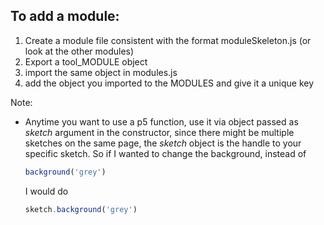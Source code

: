 

## To add a module:

1. Create a module file consistent with the format moduleSkeleton.js (or look at the other modules)
2. Export a tool_MODULE object 
3. import the same object in modules.js
4. add the object you imported to the MODULES and give it a unique key

Note:
- Anytime you want to use a p5 function, use it via object passed as *sketch* argument in the constructor, since there might be multiple sketches on the same page, the *sketch* object is the handle to your specific sketch. So if I wanted to change the background, instead of
  ```javascript 
  background('grey')
  ```
  I would do 
  ```javascript
  sketch.background('grey')
  ``` 